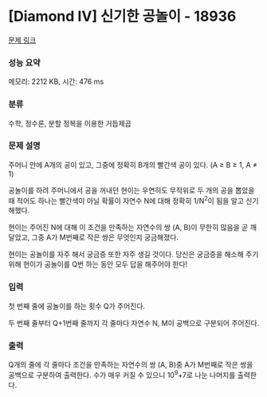 # [Diamond IV] 신기한 공놀이 - 18936 

[문제 링크](https://www.acmicpc.net/problem/18936) 

### 성능 요약

메모리: 2212 KB, 시간: 476 ms

### 분류

수학, 정수론, 분할 정복을 이용한 거듭제곱

### 문제 설명

<p>주머니 안에 A개의 공이 있고, 그중에 정확히 B개의 빨간색 공이 있다. (A ≥ B ≥ 1, A ≠ 1)</p>

<p>공놀이를 하려 주머니에서 공을 꺼내던 현이는 우연히도 무작위로 두 개의 공을 뽑았을 때 적어도 하나는 빨간색이 아닐 확률이 자연수 N에 대해 정확히 1/N<sup>2</sup>이 됨을 알고 신기해했다. </p>

<p>현이는 주어진 N에 대해 이 조건을 만족하는 자연수의 쌍 (A, B)이 무한히 많음을 곧 깨달았고, 그중 A가 M번째로 작은 쌍은 무엇인지 궁금해졌다.</p>

<p>현이는 공놀이를 자주 해서 궁금증 또한 자주 생길 것이다. 당신은 궁금증을 해소해 주기 위해 현이가 공놀이를 Q번 하는 동안 모두 답을 해주어야 한다! </p>

### 입력 

 <p>첫 번째 줄에 공놀이를 하는 횟수 Q가 주어진다. </p>

<p>두 번째 줄부터 Q+1번째 줄까지 각 줄마다 자연수 N, M이 공백으로 구분되어 주어진다. </p>

### 출력 

 <p>Q개의 줄에 각 줄마다 조건을 만족하는 자연수의 쌍 (A, B)중 A가 M번째로 작은 쌍을 공백으로 구분하여 출력한다. 수가 매우 커질 수 있으니 10<sup>9</sup>+7로 나눈 나머지를 출력한다.</p>

